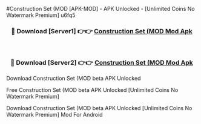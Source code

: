 #Construction Set (MOD [APK-MOD] - APK Unlocked - [Unlimited Coins No Watermark Premium] u6fq5



<div align="center">

<h3>🔴 Download [Server1] 👉👉 <a href="https://momento.my/?title=Construction_Set_(MOD">Construction Set (MOD Mod Apk</a></h3><br>

<h3>🔴 Download [Server2] 👉👉 <a href="https://momento.my/?title=Construction_Set_(MOD">Construction Set (MOD Mod Apk</a></h3>
</div>



Download Construction Set (MOD beta APK Unlocked

Free Construction Set (MOD beta APK Unlocked [Unlimited Coins No Watermark Premium]

Download Construction Set (MOD beta APK Unlocked [Unlimited Coins No Watermark Premium] Mod For Android
